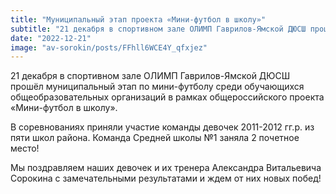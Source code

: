 ```yaml
---
title: "Муниципальный этап проекта «Мини-футбол в школу»"  
subtitle: "21 декабря в спортивном зале ОЛИМП Гаврилов-Ямской ДЮСШ прошёл муниципальный этап по мини-футболу среди обучающихся общеобразовательных организаций в рамках общероссийского проекта «Мини-футбол в школу». Наша команда заняла 2 место."  
date: "2022-12-21" 
image: "av-sorokin/posts/FFhll6WCE4Y_qfxjez"
---
```


21 декабря в спортивном зале ОЛИМП Гаврилов-Ямской ДЮСШ прошёл муниципальный этап по мини-футболу среди обучающихся общеобразовательных организаций в рамках общероссийского проекта «Мини-футбол в школу».

В соревнованиях приняли участие команды девочек 2011-2012 гг.р. из пяти школ района. Команда Средней школы №1 заняла 2 почетное место! 

Мы поздравляем наших девочек и их тренера Александра Витальевича Сорокина с замечательными результатами и ждем от них новых побед!
